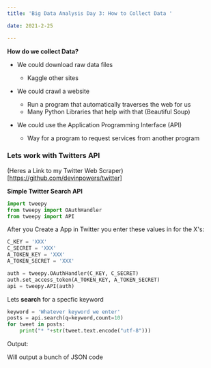```yaml
---
title: 'Big Data Analysis Day 3: How to Collect Data '

date: 2021-2-25

---
```


**How do we collect Data?**

- We could download raw data files
    * Kaggle other sites

- We could crawl a website
    * Run a program that automatically traverses the web for us
    * Many Python Libraries that help with that (Beautiful Soup)

- We could use the Application Programming Interface (API)
    * Way for a program to request services from another program



### Lets work with Twitters API

(Heres a Link to my Twitter Web Scraper)[https://github.com/devinpowers/twitter]


**Simple Twitter Search API**

```python
import tweepy
from tweepy import OAuthHandler
from tweepy import API

```
After you Create a App in Twitter you enter these values in for the X's:
```python
C_KEY = 'XXX'
C_SECRET = 'XXX'
A_TOKEN_KEY = 'XXX'
A_TOKEN_SECRET = 'XXX'

```

```python
auth = tweepy.OAuthHandler(C_KEY, C_SECRET)
auth.set_access_token(A_TOKEN_KEY, A_TOKEN_SECRET)
api = tweepy.API(auth)
```

Lets **search** for a specfic keyword

```python
keyword = 'Whatever keyword we enter'
posts = api.search(q=keyword,count=10)
for tweet in posts:
    print("* "+str(tweet.text.encode("utf-8")))

```

Output:

Will output a bunch of JSON code


